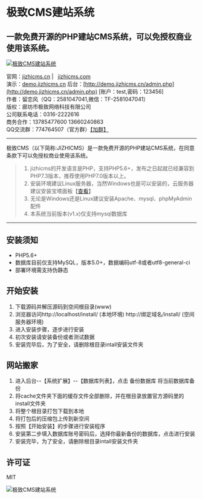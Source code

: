 # 极致CMS建站系统
## 一款免费开源的PHP建站CMS系统，可以免授权商业使用该系统。

[![极致CMS建站系统](http://down.jizhicms.cn/header_1920x700.png)](http://down.jizhicms.cn/jizhicms_Beta1.4.zip)

官网：[jizhicms.cn](http://jizhicms.cn) |&nbsp;&nbsp;&nbsp;[jizhicms.com](http://jizhicms.cn)   
演示：[demo.jizhicms.cn](http://demo.jizhicms.cn)   后台：[http://demo.jizhicms.cn/admin.php](http://demo.jizhicms.cn/admin.php) [账户：test,密码：123456]  
作者：留恋风（QQ：2581047041,微信：TF-2581047041）  
版权：廊坊市极致网络科技有限公司    
公司联系电话：0316-2222616     
商务合作：13785477600  13660240863    
QQ交流群：774764507（官方群）[【加群】](https://jq.qq.com/?_wv=1027&k=56VstDU)     
*****
极致CMS（以下简称:JIZHICMS）是一款免费开源的PHP建站CMS系统，在同意条款下可以免授权商业使用该系统。
> 1. jizhicms的开发语言是PHP，支持PHP5.6+，发布之日起就已经兼容到PHP7.3版本，推荐使用PHP7.0版本以上。
> 2. 安装环境建议Linux服务器，当然Windows也是可以安装的，云服务器建议安装宝塔面板【[查看](http://www.bt.cn/)】
> 3. 无论是Windows还是Linux建议安装Apache、mysql、phpMyAdmin配件
> 4. 本系统当前版本(v1.x)仅支持mysql数据库

*****
## 安装须知  
* PHP5.6+   
* 数据库目前仅支持MySQL，版本5.0+，数据编码utf-8或者utf8-general-ci   
* 部署环境需支持伪静态    

## 开始安装  
1. 下载源码并解压源码到空间根目录(www)      
2. 浏览器访问http://localhost/install/ (本地环境) http://绑定域名/install/ (空间服务器环境)   
3. 进入安装步骤，逐步进行安装   
4. 初次安装请安装备份或者测试数据    
5. 安装完毕后，为了安全，请删除根目录intall安装文件夹    

## 网站搬家   
1. 进入后台--【系统扩展】--【数据库列表】，点击 <kbd>备份数据库</kbd> 将当前数据库备份    
2. 将cache文件夹下面的缓存文件全部删除，并在根目录放置官方源码里的install文件夹        
3. 将整个根目录打包下载到本地    
4. 将打包后的压缩包上传到新空间   
5. 按照【开始安装】的步骤进行安装程序     
6. 安装第二步填入数据库账号密码后，选择你最新备份的数据库，点击进行安装    
7. 安装完毕，为了安全，请删除根目录intall安装文件夹   

## 许可证  
MIT    

![极致CMS建站系统](http://down.jizhicms.cn/footer_1920x273.png)

